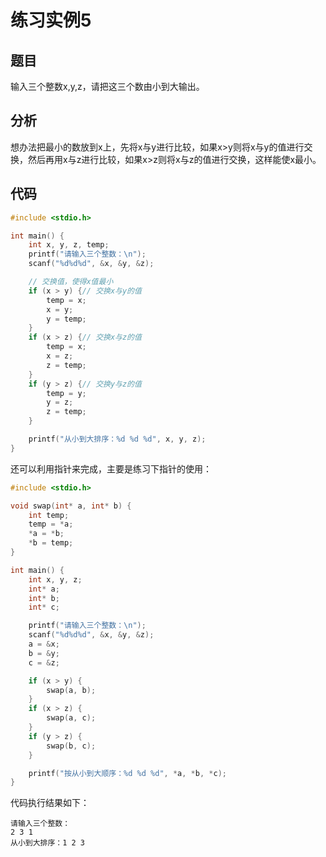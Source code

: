 # 练习实例5

## 题目

输入三个整数x,y,z，请把这三个数由小到大输出。

## 分析

想办法把最小的数放到x上，先将x与y进行比较，如果x>y则将x与y的值进行交换，然后再用x与z进行比较，如果x>z则将x与z的值进行交换，这样能使x最小。

## 代码

```c
#include <stdio.h>

int main() {
    int x, y, z, temp;
    printf("请输入三个整数：\n");
    scanf("%d%d%d", &x, &y, &z);

    // 交换值，使得x值最小
    if (x > y) {// 交换x与y的值
        temp = x;
        x = y;
        y = temp;
    }
    if (x > z) {// 交换x与z的值
        temp = x;
        x = z;
        z = temp;
    }
    if (y > z) {// 交换y与z的值
        temp = y;
        y = z;
        z = temp;
    }

    printf("从小到大排序：%d %d %d", x, y, z);
}
```

还可以利用指针来完成，主要是练习下指针的使用：
```c
#include <stdio.h>

void swap(int* a, int* b) {
    int temp;
    temp = *a;
    *a = *b;
    *b = temp;
}

int main() {
    int x, y, z;
    int* a;
    int* b;
    int* c;

    printf("请输入三个整数：\n");
    scanf("%d%d%d", &x, &y, &z);
    a = &x;
    b = &y;
    c = &z;

    if (x > y) {
        swap(a, b);
    }
    if (x > z) {
        swap(a, c);
    }
    if (y > z) {
        swap(b, c);
    }

    printf("按从小到大顺序：%d %d %d", *a, *b, *c);
}
```

代码执行结果如下：

```text
请输入三个整数：
2 3 1
从小到大排序：1 2 3
```